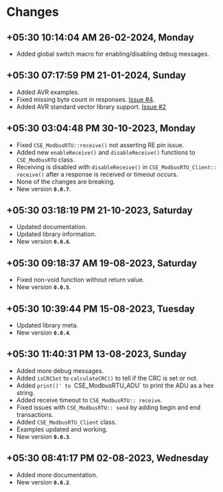 
# Changes

## **+05:30 10:14:04 AM 26-02-2024, Monday**

  * Added global switch macro for enabling/disabling debug messages.

## **+05:30 07:17:59 PM 21-01-2024, Sunday**

  * Added AVR examples.
  * Fixed missing byte count in responses. [Issue #4](https://github.com/CIRCUITSTATE/CSE_ModbusRTU/issues/4).
  * Added AVR standard vector library support. [Issue #2](https://github.com/CIRCUITSTATE/CSE_ModbusRTU/issues/2)

## **+05:30 03:04:48 PM 30-10-2023, Monday**

  * Fixed `CSE_ModbusRTU::receive()` not asserting RE pin issue.
  * Added new `enableReceive()` and `disableReceive()` functions to `CSE_ModbusRTU` class.
  * Receiving is disabled with `disableReceive()` in `CSE_ModbusRTU_Client:: receive()` after a response is received or timeout occurs.
  * None of the changes are breaking.
  * New version **`0.0.7`**.

## **+05:30 03:18:19 PM 21-10-2023, Saturday**

  * Updated documentation.
  * Updated library information.
  * New version **`0.0.6`**.

## **+05:30 09:18:37 AM 19-08-2023, Saturday**

  * Fixed non-void function without return value.
  * New version **`0.0.5`**.


## **+05:30 10:39:44 PM 15-08-2023, Tuesday**

  * Updated library meta.
  * New version **`0.0.4`**.

## **+05:30 11:40:31 PM 13-08-2023, Sunday**

  * Added more debug messages.
  * Added `isCRCSet` to `calculateCRC()` to tell if the CRC is set or not.
  * Added `print()' to `CSE_ModbusRTU_ADU` to print the ADU as a hex string.
  * Added receive timeout to `CSE_ModbusRTU:: receive`.
  * Fixed issues with `CSE_ModbusRTU:: send` by adding begin and end transactions.
  * Added `CSE_ModbusRTU_Client` class.
  * Examples updated and working.
  * New version **`0.0.3`**.

## **+05:30 08:41:17 PM 02-08-2023, Wednesday**

  * Added more documentation.
  * New version **`0.0.2`**.

